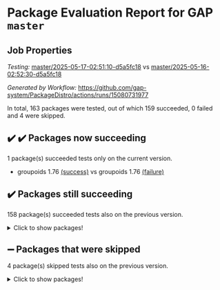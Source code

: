 # Package Evaluation Report for GAP `master`

## Job Properties

*Testing:* [master/2025-05-17-02:51:10-d5a5fc18](https://github.com/gap-system/PackageDistro/blob/data/reports/master/2025-05-17-02:51:10-d5a5fc18) vs [master/2025-05-16-02:52:30-d5a5fc18](https://github.com/gap-system/PackageDistro/blob/data/reports/master/2025-05-16-02:52:30-d5a5fc18)

*Generated by Workflow:* https://github.com/gap-system/PackageDistro/actions/runs/15080731977

In total, 163 packages were tested, out of which 159 succeeded, 0 failed and 4 were skipped.

## :heavy_check_mark: :heavy_check_mark: Packages now succeeding

1 package(s) succeeded tests only on the current version.
- groupoids 1.76 [(success)](https://github.com/gap-system/PackageDistro/actions/runs/15080731977/job/42396997322) vs groupoids 1.76 [(failure)](https://github.com/gap-system/PackageDistro/actions/runs/15059329261/job/42331651821)

## :heavy_check_mark: Packages still succeeding

158 package(s) succeeded tests also on the previous version.
<details><summary>Click to show packages!</summary>

- 4ti2interface 2024.11-01 [(success)](https://github.com/gap-system/PackageDistro/actions/runs/15080731977/job/42396980669)
- ace 5.7.0 [(success)](https://github.com/gap-system/PackageDistro/actions/runs/15080731977/job/42396980779)
- aclib 1.3.2 [(success)](https://github.com/gap-system/PackageDistro/actions/runs/15080731977/job/42396980906)
- agt 0.3.1 [(success)](https://github.com/gap-system/PackageDistro/actions/runs/15080731977/job/42396981017)
- alco 1.1.1 [(success)](https://github.com/gap-system/PackageDistro/actions/runs/15080731977/job/42396981114)
- alnuth 3.2.1 [(success)](https://github.com/gap-system/PackageDistro/actions/runs/15080731977/job/42396981243)
- anupq 3.3.1 [(success)](https://github.com/gap-system/PackageDistro/actions/runs/15080731977/job/42396981343)
- atlasrep 2.1.9 [(success)](https://github.com/gap-system/PackageDistro/actions/runs/15080731977/job/42396981643)
- autodoc 2025.05.09 [(success)](https://github.com/gap-system/PackageDistro/actions/runs/15080731977/job/42396984412)
- automata 1.16 [(success)](https://github.com/gap-system/PackageDistro/actions/runs/15080731977/job/42396984657)
- automgrp 1.3.3 [(success)](https://github.com/gap-system/PackageDistro/actions/runs/15080731977/job/42396985021)
- autpgrp 1.11.1 [(success)](https://github.com/gap-system/PackageDistro/actions/runs/15080731977/job/42396986773)
- cap 2025.04-04 [(success)](https://github.com/gap-system/PackageDistro/actions/runs/15080731977/job/42396987461)
- caratinterface 2.3.7 [(success)](https://github.com/gap-system/PackageDistro/actions/runs/15080731977/job/42396987833)
- cddinterface 2024.09.02 [(success)](https://github.com/gap-system/PackageDistro/actions/runs/15080731977/job/42396988131)
- circle 1.6.6 [(success)](https://github.com/gap-system/PackageDistro/actions/runs/15080731977/job/42396988350)
- classicpres 1.22 [(success)](https://github.com/gap-system/PackageDistro/actions/runs/15080731977/job/42396988583)
- cohomolo 1.6.11 [(success)](https://github.com/gap-system/PackageDistro/actions/runs/15080731977/job/42396988792)
- congruence 1.2.7 [(success)](https://github.com/gap-system/PackageDistro/actions/runs/15080731977/job/42396988899)
- corefreesub 0.6 [(success)](https://github.com/gap-system/PackageDistro/actions/runs/15080731977/job/42396989072)
- corelg 1.57 [(success)](https://github.com/gap-system/PackageDistro/actions/runs/15080731977/job/42396989377)
- crime 1.6 [(success)](https://github.com/gap-system/PackageDistro/actions/runs/15080731977/job/42396989779)
- crisp 1.4.6 [(success)](https://github.com/gap-system/PackageDistro/actions/runs/15080731977/job/42396989998)
- crypting 0.10.5 [(success)](https://github.com/gap-system/PackageDistro/actions/runs/15080731977/job/42396990238)
- cryst 4.1.27 [(success)](https://github.com/gap-system/PackageDistro/actions/runs/15080731977/job/42396990454)
- crystcat 1.1.10 [(success)](https://github.com/gap-system/PackageDistro/actions/runs/15080731977/job/42396990771)
- ctbllib 1.3.9 [(success)](https://github.com/gap-system/PackageDistro/actions/runs/15080731977/job/42396990910)
- cubefree 1.20 [(success)](https://github.com/gap-system/PackageDistro/actions/runs/15080731977/job/42396991176)
- curlinterface 2.4.0 [(success)](https://github.com/gap-system/PackageDistro/actions/runs/15080731977/job/42396991360)
- cvec 2.8.3 [(success)](https://github.com/gap-system/PackageDistro/actions/runs/15080731977/job/42396991762)
- datastructures 0.3.1 [(success)](https://github.com/gap-system/PackageDistro/actions/runs/15080731977/job/42396991953)
- deepthought 1.0.8 [(success)](https://github.com/gap-system/PackageDistro/actions/runs/15080731977/job/42396992199)
- design 1.8.2 [(success)](https://github.com/gap-system/PackageDistro/actions/runs/15080731977/job/42396992432)
- difsets 2.3.1 [(success)](https://github.com/gap-system/PackageDistro/actions/runs/15080731977/job/42396992637)
- digraphs 1.10.0 [(success)](https://github.com/gap-system/PackageDistro/actions/runs/15080731977/job/42396992962)
- edim 1.3.8 [(success)](https://github.com/gap-system/PackageDistro/actions/runs/15080731977/job/42396993206)
- example 4.4.0 [(success)](https://github.com/gap-system/PackageDistro/actions/runs/15080731977/job/42396993535)
- examplesforhomalg 2023.10-01 [(success)](https://github.com/gap-system/PackageDistro/actions/runs/15080731977/job/42396993783)
- factint 1.6.3 [(success)](https://github.com/gap-system/PackageDistro/actions/runs/15080731977/job/42396993903)
- ferret 1.0.14 [(success)](https://github.com/gap-system/PackageDistro/actions/runs/15080731977/job/42396994034)
- fga 1.5.0 [(success)](https://github.com/gap-system/PackageDistro/actions/runs/15080731977/job/42396994173)
- fining 1.5.6 [(success)](https://github.com/gap-system/PackageDistro/actions/runs/15080731977/job/42396994343)
- float 1.0.7 [(success)](https://github.com/gap-system/PackageDistro/actions/runs/15080731977/job/42396994453)
- format 1.4.4 [(success)](https://github.com/gap-system/PackageDistro/actions/runs/15080731977/job/42396994574)
- forms 1.2.13 [(success)](https://github.com/gap-system/PackageDistro/actions/runs/15080731977/job/42396994804)
- fplsa 1.2.6 [(success)](https://github.com/gap-system/PackageDistro/actions/runs/15080731977/job/42396994994)
- fr 2.4.13 [(success)](https://github.com/gap-system/PackageDistro/actions/runs/15080731977/job/42396995263)
- francy 2.0.3 [(success)](https://github.com/gap-system/PackageDistro/actions/runs/15080731977/job/42396995459)
- fwtree 1.3 [(success)](https://github.com/gap-system/PackageDistro/actions/runs/15080731977/job/42396995563)
- gapdoc 1.6.7 [(success)](https://github.com/gap-system/PackageDistro/actions/runs/15080731977/job/42396995705)
- gauss 2024.11-01 [(success)](https://github.com/gap-system/PackageDistro/actions/runs/15080731977/job/42396995973)
- gaussforhomalg 2024.08-01 [(success)](https://github.com/gap-system/PackageDistro/actions/runs/15080731977/job/42396996135)
- gbnp 1.1.0 [(success)](https://github.com/gap-system/PackageDistro/actions/runs/15080731977/job/42396996389)
- generalizedmorphismsforcap 2025.02-01 [(success)](https://github.com/gap-system/PackageDistro/actions/runs/15080731977/job/42396996588)
- genss 1.6.9 [(success)](https://github.com/gap-system/PackageDistro/actions/runs/15080731977/job/42396996742)
- gradedmodules 2024.12-01 [(success)](https://github.com/gap-system/PackageDistro/actions/runs/15080731977/job/42396996900)
- gradedringforhomalg 2024.07-01 [(success)](https://github.com/gap-system/PackageDistro/actions/runs/15080731977/job/42396997068)
- grape 4.9.2 [(success)](https://github.com/gap-system/PackageDistro/actions/runs/15080731977/job/42396997207)
- grpconst 2.6.5 [(success)](https://github.com/gap-system/PackageDistro/actions/runs/15080731977/job/42396997408)
- guarana 0.96.3 [(success)](https://github.com/gap-system/PackageDistro/actions/runs/15080731977/job/42396997561)
- guava 3.20 [(success)](https://github.com/gap-system/PackageDistro/actions/runs/15080731977/job/42396997663)
- hap 1.66 [(success)](https://github.com/gap-system/PackageDistro/actions/runs/15080731977/job/42396997761)
- hapcryst 0.1.15 [(success)](https://github.com/gap-system/PackageDistro/actions/runs/15080731977/job/42396998023)
- hecke 1.5.4 [(success)](https://github.com/gap-system/PackageDistro/actions/runs/15080731977/job/42396998174)
- help 4.0 [(success)](https://github.com/gap-system/PackageDistro/actions/runs/15080731977/job/42396998247)
- homalg 2024.01-01 [(success)](https://github.com/gap-system/PackageDistro/actions/runs/15080731977/job/42396998363)
- homalgtocas 2023.11-01 [(success)](https://github.com/gap-system/PackageDistro/actions/runs/15080731977/job/42396998461)
- ibnp 0.15 [(success)](https://github.com/gap-system/PackageDistro/actions/runs/15080731977/job/42396998543)
- idrel 2.48 [(success)](https://github.com/gap-system/PackageDistro/actions/runs/15080731977/job/42396998648)
- images 1.3.3 [(success)](https://github.com/gap-system/PackageDistro/actions/runs/15080731977/job/42396998829)
- intpic 0.4.0 [(success)](https://github.com/gap-system/PackageDistro/actions/runs/15080731977/job/42396998964)
- io 4.9.1 [(success)](https://github.com/gap-system/PackageDistro/actions/runs/15080731977/job/42396999130)
- io_forhomalg 2023.02-04 [(success)](https://github.com/gap-system/PackageDistro/actions/runs/15080731977/job/42396999347)
- irredsol 1.4.4 [(success)](https://github.com/gap-system/PackageDistro/actions/runs/15080731977/job/42396999450)
- json 2.2.2 [(success)](https://github.com/gap-system/PackageDistro/actions/runs/15080731977/job/42396999583)
- jupyterkernel 1.5.1 [(success)](https://github.com/gap-system/PackageDistro/actions/runs/15080731977/job/42396999697)
- jupyterviz 1.5.6 [(success)](https://github.com/gap-system/PackageDistro/actions/runs/15080731977/job/42396999994)
- kan 1.37 [(success)](https://github.com/gap-system/PackageDistro/actions/runs/15080731977/job/42397000434)
- kbmag 1.5.11 [(success)](https://github.com/gap-system/PackageDistro/actions/runs/15080731977/job/42397000772)
- laguna 3.9.7 [(success)](https://github.com/gap-system/PackageDistro/actions/runs/15080731977/job/42397001084)
- liealgdb 2.2.1 [(success)](https://github.com/gap-system/PackageDistro/actions/runs/15080731977/job/42397001385)
- liepring 2.9.1 [(success)](https://github.com/gap-system/PackageDistro/actions/runs/15080731977/job/42397001731)
- liering 2.4.2 [(success)](https://github.com/gap-system/PackageDistro/actions/runs/15080731977/job/42397001983)
- linearalgebraforcap 2025.05-01 [(success)](https://github.com/gap-system/PackageDistro/actions/runs/15080731977/job/42397002204)
- lins 0.9 [(success)](https://github.com/gap-system/PackageDistro/actions/runs/15080731977/job/42397002397)
- localizeringforhomalg 2023.10-01 [(success)](https://github.com/gap-system/PackageDistro/actions/runs/15080731977/job/42397002689)
- loops 3.4.4 [(success)](https://github.com/gap-system/PackageDistro/actions/runs/15080731977/job/42397002971)
- lpres 1.1.1 [(success)](https://github.com/gap-system/PackageDistro/actions/runs/15080731977/job/42397003087)
- majoranaalgebras 1.5.2 [(success)](https://github.com/gap-system/PackageDistro/actions/runs/15080731977/job/42397003214)
- mapclass 1.4.6 [(success)](https://github.com/gap-system/PackageDistro/actions/runs/15080731977/job/42397003331)
- matgrp 0.71 [(success)](https://github.com/gap-system/PackageDistro/actions/runs/15080731977/job/42397003480)
- matricesforhomalg 2024.11-02 [(success)](https://github.com/gap-system/PackageDistro/actions/runs/15080731977/job/42397003625)
- modisom 3.0.0 [(success)](https://github.com/gap-system/PackageDistro/actions/runs/15080731977/job/42397003781)
- modulepresentationsforcap 2024.09-02 [(success)](https://github.com/gap-system/PackageDistro/actions/runs/15080731977/job/42397004035)
- modules 2024.12-01 [(success)](https://github.com/gap-system/PackageDistro/actions/runs/15080731977/job/42397004210)
- monoidalcategories 2025.03-02 [(success)](https://github.com/gap-system/PackageDistro/actions/runs/15080731977/job/42397004330)
- nconvex 2024.12-01 [(success)](https://github.com/gap-system/PackageDistro/actions/runs/15080731977/job/42397004459)
- nilmat 1.4.2 [(success)](https://github.com/gap-system/PackageDistro/actions/runs/15080731977/job/42397004595)
- nock 1.5 [(success)](https://github.com/gap-system/PackageDistro/actions/runs/15080731977/job/42397004892)
- normalizinterface 1.4.0 [(success)](https://github.com/gap-system/PackageDistro/actions/runs/15080731977/job/42397005444)
- nq 2.5.11 [(success)](https://github.com/gap-system/PackageDistro/actions/runs/15080731977/job/42397005711)
- numericalsgps 1.4.0 [(success)](https://github.com/gap-system/PackageDistro/actions/runs/15080731977/job/42397005929)
- openmath 11.5.3 [(success)](https://github.com/gap-system/PackageDistro/actions/runs/15080731977/job/42397006323)
- orb 5.0.0 [(success)](https://github.com/gap-system/PackageDistro/actions/runs/15080731977/job/42397006649)
- packagemanager 1.6.3 [(success)](https://github.com/gap-system/PackageDistro/actions/runs/15080731977/job/42397006906)
- patternclass 2.4.5 [(success)](https://github.com/gap-system/PackageDistro/actions/runs/15080731977/job/42397007019)
- permut 2.0.5 [(success)](https://github.com/gap-system/PackageDistro/actions/runs/15080731977/job/42397007185)
- polenta 1.3.11 [(success)](https://github.com/gap-system/PackageDistro/actions/runs/15080731977/job/42397007328)
- polymaking 0.8.7 [(success)](https://github.com/gap-system/PackageDistro/actions/runs/15080731977/job/42397007496)
- primgrp 3.4.4 [(success)](https://github.com/gap-system/PackageDistro/actions/runs/15080731977/job/42397007770)
- profiling 2.6.0 [(success)](https://github.com/gap-system/PackageDistro/actions/runs/15080731977/job/42397007895)
- qdistrnd 0.9.5 [(success)](https://github.com/gap-system/PackageDistro/actions/runs/15080731977/job/42397008054)
- qpa 1.35 [(success)](https://github.com/gap-system/PackageDistro/actions/runs/15080731977/job/42397008155)
- quagroup 1.8.4 [(success)](https://github.com/gap-system/PackageDistro/actions/runs/15080731977/job/42397008277)
- radiroot 2.9 [(success)](https://github.com/gap-system/PackageDistro/actions/runs/15080731977/job/42397008734)
- rcwa 4.7.1 [(success)](https://github.com/gap-system/PackageDistro/actions/runs/15080731977/job/42397008879)
- rds 1.8 [(success)](https://github.com/gap-system/PackageDistro/actions/runs/15080731977/job/42397008994)
- recog 1.4.4 [(success)](https://github.com/gap-system/PackageDistro/actions/runs/15080731977/job/42397009098)
- repndecomp 1.3.0 [(success)](https://github.com/gap-system/PackageDistro/actions/runs/15080731977/job/42397009206)
- repsn 3.1.2 [(success)](https://github.com/gap-system/PackageDistro/actions/runs/15080731977/job/42397009325)
- resclasses 4.7.3 [(success)](https://github.com/gap-system/PackageDistro/actions/runs/15080731977/job/42397009438)
- ringsforhomalg 2024.11-02 [(success)](https://github.com/gap-system/PackageDistro/actions/runs/15080731977/job/42397009557)
- sco 2023.08-01 [(success)](https://github.com/gap-system/PackageDistro/actions/runs/15080731977/job/42397009726)
- scscp 2.4.3 [(success)](https://github.com/gap-system/PackageDistro/actions/runs/15080731977/job/42397009828)
- semigroups 5.5.0 [(success)](https://github.com/gap-system/PackageDistro/actions/runs/15080731977/job/42397009969)
- sglppow 2.4 [(success)](https://github.com/gap-system/PackageDistro/actions/runs/15080731977/job/42397010135)
- sgpviz 0.999.6 [(success)](https://github.com/gap-system/PackageDistro/actions/runs/15080731977/job/42397010239)
- simpcomp 2.1.14 [(success)](https://github.com/gap-system/PackageDistro/actions/runs/15080731977/job/42397010358)
- singular 2024.06.03 [(success)](https://github.com/gap-system/PackageDistro/actions/runs/15080731977/job/42397010519)
- sl2reps 1.1 [(success)](https://github.com/gap-system/PackageDistro/actions/runs/15080731977/job/42397010615)
- sla 1.6.2 [(success)](https://github.com/gap-system/PackageDistro/actions/runs/15080731977/job/42397010738)
- smallantimagmas 0.4.1 [(success)](https://github.com/gap-system/PackageDistro/actions/runs/15080731977/job/42397010897)
- smallgrp 1.5.4 [(success)](https://github.com/gap-system/PackageDistro/actions/runs/15080731977/job/42397011042)
- smallsemi 0.7.2 [(success)](https://github.com/gap-system/PackageDistro/actions/runs/15080731977/job/42397011180)
- sonata 2.9.6 [(success)](https://github.com/gap-system/PackageDistro/actions/runs/15080731977/job/42397011277)
- sophus 1.27 [(success)](https://github.com/gap-system/PackageDistro/actions/runs/15080731977/job/42397011359)
- sotgrps 1.3 [(success)](https://github.com/gap-system/PackageDistro/actions/runs/15080731977/job/42397011475)
- spinsym 1.5.2 [(success)](https://github.com/gap-system/PackageDistro/actions/runs/15080731977/job/42397011575)
- standardff 1.0 [(success)](https://github.com/gap-system/PackageDistro/actions/runs/15080731977/job/42397011679)
- symbcompcc 1.3.2 [(success)](https://github.com/gap-system/PackageDistro/actions/runs/15080731977/job/42397011802)
- thelma 1.3 [(success)](https://github.com/gap-system/PackageDistro/actions/runs/15080731977/job/42397011902)
- tomlib 1.2.11 [(success)](https://github.com/gap-system/PackageDistro/actions/runs/15080731977/job/42397012102)
- toolsforhomalg 2025.05-01 [(success)](https://github.com/gap-system/PackageDistro/actions/runs/15080731977/job/42397012201)
- toric 1.9.6 [(success)](https://github.com/gap-system/PackageDistro/actions/runs/15080731977/job/42397012282)
- transgrp 3.6.5 [(success)](https://github.com/gap-system/PackageDistro/actions/runs/15080731977/job/42397012413)
- typeset 1.2.2 [(success)](https://github.com/gap-system/PackageDistro/actions/runs/15080731977/job/42397012535)
- ugaly 4.1.3 [(success)](https://github.com/gap-system/PackageDistro/actions/runs/15080731977/job/42397012715)
- unipot 1.6 [(success)](https://github.com/gap-system/PackageDistro/actions/runs/15080731977/job/42397012914)
- unitlib 4.2.0 [(success)](https://github.com/gap-system/PackageDistro/actions/runs/15080731977/job/42397013049)
- utils 0.89 [(success)](https://github.com/gap-system/PackageDistro/actions/runs/15080731977/job/42397013164)
- uuid 0.7 [(success)](https://github.com/gap-system/PackageDistro/actions/runs/15080731977/job/42397013273)
- walrus 0.9991 [(success)](https://github.com/gap-system/PackageDistro/actions/runs/15080731977/job/42397013415)
- wedderga 4.10.5 [(success)](https://github.com/gap-system/PackageDistro/actions/runs/15080731977/job/42397013515)
- wpe 0.8 [(success)](https://github.com/gap-system/PackageDistro/actions/runs/15080731977/job/42397013624)
- xmod 2.93 [(success)](https://github.com/gap-system/PackageDistro/actions/runs/15080731977/job/42397013742)
- xmodalg 1.32 [(success)](https://github.com/gap-system/PackageDistro/actions/runs/15080731977/job/42397013867)
- yangbaxter 0.10.6 [(success)](https://github.com/gap-system/PackageDistro/actions/runs/15080731977/job/42397013996)
- zeromqinterface 0.16 [(success)](https://github.com/gap-system/PackageDistro/actions/runs/15080731977/job/42397014118)
</details>

## :heavy_minus_sign: Packages that were skipped

4 package(s) skipped tests also on the previous version.
<details><summary>Click to show packages!</summary>

- browse 1.8.21 [(skipped)](https://github.com/gap-system/PackageDistro/actions/runs/15080731977/job/42396813720)
- itc 1.5.1 [(skipped)](https://github.com/gap-system/PackageDistro/actions/runs/15080731977/job/42396813720)
- polycyclic 2.16 [(skipped)](https://github.com/gap-system/PackageDistro/actions/runs/15080731977/job/42396813720)
- xgap 4.32 [(skipped)](https://github.com/gap-system/PackageDistro/actions/runs/15080731977/job/42396813720)
</details>

